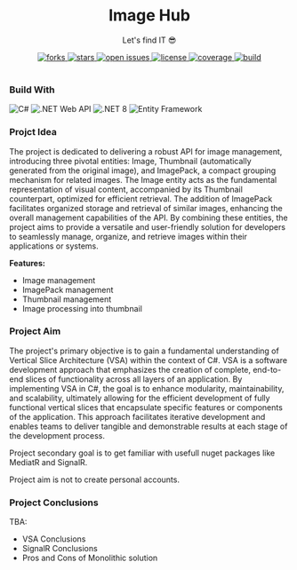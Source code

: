 <div align="center">
  
  <h1> Image Hub </h1>
  <p> Let's find IT 😎 </p>

  <div>
    <a href="https://github.com/psp515/ImageHub/network/members">
      <img src="https://img.shields.io/github/forks/psp515/ImageHub" alt="forks" />
    </a>
    <a href="https://github.com/psp515/ImageHub/stargazers">
      <img src="https://img.shields.io/github/stars/psp515/ImageHub" alt="stars" />
    </a>
    <a href="https://github.com/psp515/ImageHub/issues/">
      <img src="https://img.shields.io/github/issues/psp515/ImageHub" alt="open issues" />
    </a>
    <a href="https://github.com/psp515/ImageHub/blob/master/LICENSE">
      <img src="https://img.shields.io/github/license/psp515/ImageHub" alt="license" />
    </a>
    <a href="https://codecov.io/gh/psp515/ImageHub">
      <img src="https://codecov.io/gh/psp515/ImageHub/graph/badge.svg" alt="coverage" />
    </a>
    <a href="https://codecov.io/gh/psp515/ImageHub">
      <img src="https://github.com/psp515/ImageHub/actions/workflows/BuildDotnet.yml/badge.svg" alt="build" />
    </a>
  </div>
</div>

<br/>

### Build With

![C#](https://img.shields.io/badge/C%23-239120?style=for-the-badge&logo=c-sharp&logoColor=white&style=flat)
![.NET Web API](https://img.shields.io/badge/.NET_Web_API-0089D6?style=for-the-badge&logo=dotnet&logoColor=white&style=flat)
![.NET 8](https://img.shields.io/badge/.NET_8-5C2D91?style=for-the-badge&logo=dotnet&logoColor=white&style=flat)
![Entity Framework](https://img.shields.io/badge/Entity_Framework-0089D6?style=for-the-badge&logo=dotnet&logoColor=white&style=flat)

### Projct Idea

The project is dedicated to delivering a robust API for image management, introducing three pivotal entities: Image, Thumbnail (automatically generated from the original image), and ImagePack, a compact grouping mechanism for related images. The Image entity acts as the fundamental representation of visual content, accompanied by its Thumbnail counterpart, optimized for efficient retrieval. The addition of ImagePack facilitates organized storage and retrieval of similar images, enhancing the overall management capabilities of the API. By combining these entities, the project aims to provide a versatile and user-friendly solution for developers to seamlessly manage, organize, and retrieve images within their applications or systems.

<b>Features:</b>
- Image management
- ImagePack management
- Thumbnail management
- Image processing into thumbnail

### Project Aim

The project's primary objective is to gain a fundamental understanding of Vertical Slice Architecture (VSA) within the context of C#. VSA is a software development approach that emphasizes the creation of complete, end-to-end slices of functionality across all layers of an application. By implementing VSA in C#, the goal is to enhance modularity, maintainability, and scalability, ultimately allowing for the efficient development of fully functional vertical slices that encapsulate specific features or components of the application. This approach facilitates iterative development and enables teams to deliver tangible and demonstrable results at each stage of the development process.

Project secondary goal is to get familiar with usefull nuget packages like MediatR and SignalR.

Project aim is not to create personal accounts.

### Project Conclusions

TBA:
- VSA Conclusions
- SignalR Conclusions
- Pros and Cons of Monolithic solution